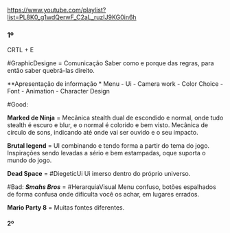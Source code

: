 https://www.youtube.com/playlist?list=PL8K0_g1wdQerwF_C2aL_ruzIJ9KG0in6h

### 1º
CRTL + E

#GraphicDesigne = Comunicação 
Saber como e porque das regras, para então saber quebrá-las direito.

**Apresentação de informação *
Menu - Ui - Camera work - Color Choice - Font - Animation - Character Design


#Good:

**Marked de Ninja** = Mecânica stealth dual de escondido e normal, onde tudo stealth é escuro e blur, e o normal é colorido e bem visto. Mecânica de círculo de sons, indicando até onde vai ser ouvido e o seu impacto. 

**Brutal legend** = UI combinando e tendo forma a partir do tema do jogo. Inspirações sendo levadas a sério e bem estampadas, oque suporta o mundo do jogo.

**Dead Space** = #DiegeticUi Ui imerso dentro do próprio universo. 


#Bad:
***Smahs Bros*** = #HerarquiaVisual  Menu confuso, botões espalhados de forma confusa onde dificulta você os achar, em lugares errados.

**Mario Party 8** = Muitas fontes diferentes. 




#### 2º

